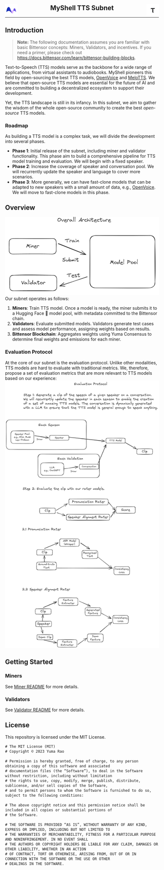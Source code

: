 <div align="center">

<a href="https://myshell.ai/"><img src="./docs/myshelllogo.png" alt="MyShell" width="40"  align="left"/></a><a href="https://bittensor.com/"><img src="./docs/taologo.png" alt="Bittensor" width="40"  align="right"/></a>
<div  align="center"><h2>MyShell TTS Subnet</h2></div>
</div>

---

## Introduction

> **Note:** The following documentation assumes you are familiar with basic Bittensor concepts: Miners, Validators, and incentives. If you need a primer, please check out https://docs.bittensor.com/learn/bittensor-building-blocks.

Text-to-Speech (TTS) models serve as the backbone for a wide range of applications, from virtual assistants to audiobooks. MyShell pioneers this field by open-sourcing the best TTS models, [OpenVoice](https://github.com/myshell-ai/OpenVoice) and [MeloTTS](https://github.com/myshell-ai/MeloTTS). We believe that open-source TTS models are essential for the future of AI and are committed to building a decentralized ecosystem to support their development.

Yet, the TTS landscape is still in its infancy. In this subnet, we aim to gather the wisdom of the whole open-source community to create the best *open-source* TTS models.

### Roadmap
As building a TTS model is a complex task, we will divide the development into several phases.

- **Phase 1**: Initial release of the subnet, including miner and validator functionality. This phase aim to build a comprehensive pipeline for TTS model training and evaluation. We will begin with a fixed speaker.
- **Phase 2**: Increase the coverage of speaker and conversation pool. We will recurrently update the speaker and language to cover more scenarios.
- **Phase 3**: More generally, we can have fast-clone models that can be adapted to new speakers with a small amount of data, e.g., [OpenVoice](https://github.com/myshell-ai/OpenVoice). We will move to fast-clone models in this phase.

## Overview
![architecture](docs/tts_subnet.png)
Our subnet operates as follows:

1. **Miners**: Train TTS model. Once a model is ready, the miner submits it to a Hugging Face 🤗 model pool, with metadata committed to the Bittensor chain.
2. **Validators**: Evaluate submitted models. Validators generate test cases and assess model performance, assigning weights based on results.
3. **Bittensor Blockchain**: Aggregates weights using Yuma Consensus to determine final weights and emissions for each miner.
### Evaluation Protocol
At the core of our subnet is the evaluation protocol. Unlike other modalities, TTS models are hard to evaluate with traditional metrics. We, therefore, propose a set of evaluation metrics that are more relevant to TTS models based on our experience:
![evaluation](docs/eval_protocol.png)

## Getting Started
### Miners
See [Miner README](./docs/miner.md) for more details.
### Validators
See [Validator README](./docs/validator.md) for more details.

## License
This repository is licensed under the MIT License.
```text
# The MIT License (MIT)
# Copyright © 2023 Yuma Rao

# Permission is hereby granted, free of charge, to any person obtaining a copy of this software and associated
# documentation files (the “Software”), to deal in the Software without restriction, including without limitation
# the rights to use, copy, modify, merge, publish, distribute, sublicense, and/or sell copies of the Software,
# and to permit persons to whom the Software is furnished to do so, subject to the following conditions:

# The above copyright notice and this permission notice shall be included in all copies or substantial portions of
# the Software.

# THE SOFTWARE IS PROVIDED “AS IS”, WITHOUT WARRANTY OF ANY KIND, EXPRESS OR IMPLIED, INCLUDING BUT NOT LIMITED TO
# THE WARRANTIES OF MERCHANTABILITY, FITNESS FOR A PARTICULAR PURPOSE AND NONINFRINGEMENT. IN NO EVENT SHALL
# THE AUTHORS OR COPYRIGHT HOLDERS BE LIABLE FOR ANY CLAIM, DAMAGES OR OTHER LIABILITY, WHETHER IN AN ACTION
# OF CONTRACT, TORT OR OTHERWISE, ARISING FROM, OUT OF OR IN CONNECTION WITH THE SOFTWARE OR THE USE OR OTHER
# DEALINGS IN THE SOFTWARE.
```
